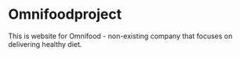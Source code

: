 # Omnifoodproject
This is website for Omnifood - non-existing company that focuses on delivering healthy diet.
